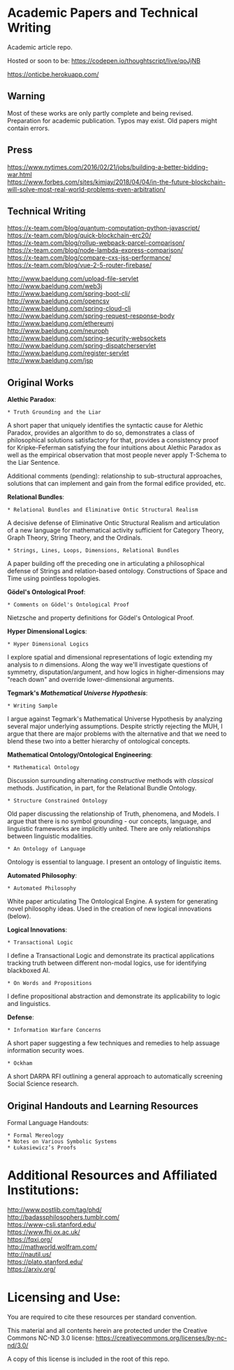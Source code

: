 # Academic Papers and Technical Writing

Academic article repo.

Hosted or soon to be: https://codepen.io/thoughtscript/live/qoJjNB 

https://onticbe.herokuapp.com/

## Warning

Most of these works are only partly complete and being revised. Preparation for academic publication. Typos may exist. Old papers might contain errors.

## Press

https://www.nytimes.com/2016/02/21/jobs/building-a-better-bidding-war.html  
https://www.forbes.com/sites/kimjay/2018/04/04/in-the-future-blockchain-will-solve-most-real-world-problems-even-arbitration/  

## Technical Writing 

https://x-team.com/blog/quantum-computation-python-javascript/  
https://x-team.com/blog/quick-blockchain-erc20/  
https://x-team.com/blog/rollup-webpack-parcel-comparison/  
https://x-team.com/blog/node-lambda-express-comparison/  
https://x-team.com/blog/compare-cxs-jss-performance/  
https://x-team.com/blog/vue-2-5-router-firebase/  

http://www.baeldung.com/upload-file-servlet  
http://www.baeldung.com/web3j  
http://www.baeldung.com/spring-boot-cli/  
http://www.baeldung.com/opencsv   
http://www.baeldung.com/spring-cloud-cli   
http://www.baeldung.com/spring-request-response-body   
http://www.baeldung.com/ethereumj   
http://www.baeldung.com/neuroph   
http://www.baeldung.com/spring-security-websockets   
http://www.baeldung.com/spring-dispatcherservlet   
http://www.baeldung.com/register-servlet   
http://www.baeldung.com/jsp  

## Original Works

**Alethic Paradox**:
```
* Truth Grounding and the Liar 
```
A short paper that uniquely identifies the syntactic cause for Alethic Paradox, provides an algorithm to do so, demonstrates a class of philosophical solutions satisfactory for that, provides a consistency proof for Kripke-Feferman satisfying the four intuitions about Alethic Paradox as well as the empirical observation that most people never apply T-Schema to the Liar Sentence.

Additional comments (pending): relationship to sub-structural approaches, solutions that can implement and gain from the formal edifice provided, etc.

**Relational Bundles**:
```
* Relational Bundles and Eliminative Ontic Structural Realism 
```
A decisive defense of Eliminative Ontic Structural Realism and articulation of a new language for mathematical activity sufficient for Category Theory, Graph Theory, String Theory, and the Ordinals.

```
* Strings, Lines, Loops, Dimensions, Relational Bundles 
```
A paper building off the preceding one in articulating a philosophical defense of Strings and relation-based ontology. Constructions of Space and Time using pointless topologies.

**Gödel's Ontological Proof**:
```
* Comments on Gödel's Ontological Proof
```
Nietzsche and property definitions for Gödel's Ontological Proof.

**Hyper Dimensional Logics**:
```
* Hyper Dimensional Logics
```
I explore spatial and dimensional representations of logic extending my analysis to *n* dimensions. Along the way we'll investigate questions of symmetry, disputation/argument, and how logics in higher-dimensions may "reach down" and override lower-dimensional arguments.

**Tegmark's *Mathematical Universe Hypothesis***:
```
* Writing Sample
```
I argue against Tegmark's Mathematical Universe Hypothesis by analyzing several major underlying assumptions. Despite strictly rejecting the MUH, I argue that there are major problems with the alternative and that we need to blend these two into a better hierarchy of ontological concepts.

**Mathematical Ontology/Ontological Engineering**:
```
* Mathematical Ontology
```
Discussion surrounding alternating *constructive* methods with *classical* methods. Justification, in part, for the Relational Bundle Ontology.
```
* Structure Constrained Ontology
```
Old paper discussing the relationship of Truth, phenomena, and Models. I argue that there is no symbol grounding - our concepts, language, and linguistic frameworks are implicitly united. There are only relationships between linguistic modalities.
```
* An Ontology of Language
```
Ontology is essential to language. I present an ontology of linguistic items.

**Automated Philosophy**:
```
* Automated Philosophy
```
White paper articulating The Ontological Engine. A system for generating novel philosophy ideas. Used in the creation of new logical innovations (below).

**Logical Innovations**:
```
* Transactional Logic
```
I define a Transactional Logic and demonstrate its practical applications tracking truth between different non-modal logics, use for identifying blackboxed AI.
```
* On Words and Propositions
```
I define propositional abstraction and demonstrate its applicability to logic and linguistics.

**Defense**:
```
* Information Warfare Concerns
```
A short paper suggesting a few techniques and remedies to help assuage information security woes.

```
* Ockham
```
A short DARPA RFI outlining a general approach to automatically screening Social Science research.

## Original Handouts and Learning Resources

Formal Language Handouts:
```
* Formal Mereology
* Notes on Various Symbolic Systems
* Łukasiewicz’s Proofs
```

# Additional Resources and Affiliated Institutions:

http://www.postlib.com/tag/phd/  
http://badassphilosophers.tumblr.com/  
https://www-csli.stanford.edu/  
https://www.fhi.ox.ac.uk/   
https://fqxi.org/  
http://mathworld.wolfram.com/  
http://nautil.us/  
https://plato.stanford.edu/  
https://arxiv.org/  

# Licensing and Use:

You are required to cite these resources per standard convention.

This material and all contents herein are protected under the Creative Commons NC-ND 3.0 license: https://creativecommons.org/licenses/by-nc-nd/3.0/

A copy of this license is included in the root of this repo.
